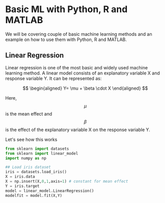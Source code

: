 # Basic ML with Python, R and MATLAB

We will be covering couple of basic machine learning methods and an example on how to use them with Python, R and MATLAB.
##  Linear Regression

Linear regression is one of the most basic and widely used machine learning method. A linear model consists of an explanatory variable X and response variable Y. It can be represented as:

$$
\begin{aligned}
Y= \mu + \beta \cdot X
\end{aligned}
$$

Here, $$\mu$$ is the mean effect and $$\beta$$ is the effect of the explanatory variable X on the response variable Y.

Let's see how this works 

```python
from sklearn import datasets
from sklearn import linear_model
import numpy as np

## Load iris dataset
iris = datasets.load_iris()
X = iris.data
X = np.insert(X,0,1,axis=1) # constant for mean effect
Y = iris.target
model = linear_model.LinearRegression()
modelfit = model.fit(X,Y)

```